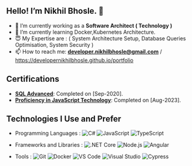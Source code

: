 ## Hello! I’m Nikhil Bhosle. 👋
- 🔭 I’m currently working as a **Software Architect ( Technology )**
- 🌱 I’m currently learning Docker,Kubernetes Architecture.
- 😇 My Expertise are : ( System Architecture Setup, Database Queries Optimisation, System Security )
- 📫 How to reach me: **developer.nikhilbhosle@gmail.com** / https://developernikhilbhosle.github.io/portfolio

## Certifications
- **[SQL Advanced](https://developernikhilbhosle.github.io/portfolio/images/SQL.png)**: Completed on [Sep-2020].
- **[Proficiency in JavaScript Technology](https://developernikhilbhosle.github.io/portfolio/images/JS.pdf)**: Completed on [Aug-2023].

## Technologies I Use and Prefer

- Programming Languages : 
![C#](https://img.shields.io/badge/C%23-239120?style=flat&logo=c-sharp&logoColor=white)
![JavaScript](https://img.shields.io/badge/JavaScript-F7DF1E?style=flat&logo=javascript&logoColor=black)
![TypeScript](https://img.shields.io/badge/TypeScript-007ACC?style=flat&logo=typescript&logoColor=white)

- Frameworks and Libraries : 
![.NET Core](https://img.shields.io/badge/.NET_Core-512BD4?style=flat&logo=.net&logoColor=white)
![Node.js](https://img.shields.io/badge/Node.js-339933?style=flat&logo=nodedotjs&logoColor=white)
![Angular](https://img.shields.io/badge/Angular-DD0031?style=flat&logo=angular&logoColor=white)


- Tools : 
![Git](https://img.shields.io/badge/Git-F05032?style=flat&logo=git&logoColor=white)
![Docker](https://img.shields.io/badge/Docker-2496ED?style=flat&logo=docker&logoColor=white)
![VS Code](https://img.shields.io/badge/Visual_Studio_Code-0078D4?style=flat&logo=visual%20studio%20code&logoColor=white)
![Visual Studio](https://img.shields.io/badge/Visual_Studio-5C2D91?style=flat&logo=visual%20studio&logoColor=white)
![Cypress](https://img.shields.io/badge/Cypress-17202C?style=flat&logo=cypress&logoColor=white)


  
<!--
**DeveloperNikhilBhosle/DeveloperNikhilBhosle** is a ✨ _special_ ✨ repository because its `README.md` (this file) appears on your GitHub profile.

Here are some ideas to get you started:

- 🔭 I’m currently working on ...
- 🌱 I’m currently learning ...
- 👯 I’m looking to collaborate on ...
- 🤔 I’m looking for help with ...
- 💬 Ask me about ...
- 📫 How to reach me: ...
- 😄 Pronouns: ...
- ⚡ Fun fact: ...
- 👯 I’m looking to collaborate on well-known, significant companies to simplify their business processes..
-->
